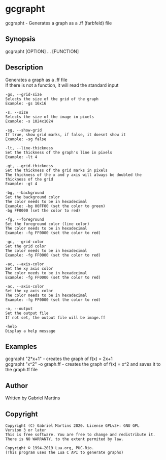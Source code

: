 # gcgrapht
gcgrapht - Generates a graph as a .ff (farbfeld) file  

## Synopsis
gcgrapht [OPTION] ... [FUNCTION]  

## Description
Generates a graph as a .ff file  
If there is not a function, it will read the standard input  
```
-gs, --grid-size
Selects the size of the grid of the graph
Example: -gs 16x16
	
-s, --size
Selects the size of the image in pixels
Example: -s 1024x1024
	
-sg, --show-grid
If true, show grid marks, if false, it doesnt show it
Example: -sg false
	
-lt, --line-thickness
Set the thickness of the graph's line in pixels
Example: -lt 4

-gt, --grid-thickness
Set the thickness of the grid marks in pixels
The thickness of the x and y axis will always be doubled the 
thickness of the grid
Example: -gt 4

-bg, --background
Set the background color
The color needs to be in hexadecimal
Example: -bg 00FF00 (set the color to green)
-bg FF0000 (set the color to red)

-fg, --foreground
Set the foreground color (line color)
The color needs to be in hexadecimal
Example: -fg FF0000 (set the color to red)

-gc, --grid-color
Set the grid color
The color needs to be in hexadecimal
Example: -fg FF0000 (set the color to red)

-ac, --axis-color
Set the xy axis color
The color needs to be in hexadecimal
Example: -fg FF0000 (set the color to red)

-ac, --axis-color
Set the xy axis color
The color needs to be in hexadecimal
Example: -fg FF0000 (set the color to red)

-o, --output
Set the output file
If not set, the output file will be image.ff

-help
Display a help message 
```

## Examples
gcgrapht "2*x+1" - creates the graph of f(x) = 2x+1  
gcgrapht "x^2" -o graph.ff - creates the graph of f(x) = x^2 and saves it to the graph.ff file  

## Author
Written by Gabriel Martins  

## Copyright
	Copyright (C) Gabriel Martins 2020. License GPLv3+: GNU GPL    
	Version 3 or later   
	This is free software. You are free to change and redistribute it.   
	There is NO WARRANTY, to the extent permited by law.   

	Copyright © 1994–2019 Lua.org, PUC-Rio.   
	(This program uses the Lua C API to generate graphs)   
